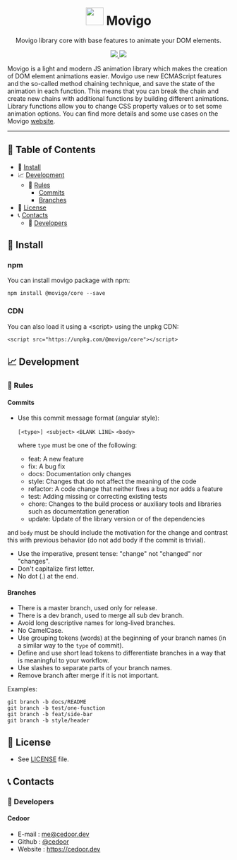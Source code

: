 <p align="center">
    <h1 align="center">
        <img width="40" src="https://raw.githubusercontent.com/movigo/core/master/resources/icon.png">
        Movigo
    </h1>
    <p align="center">Movigo library core with base features to animate your DOM elements.</p>
</p>
    
<p align="center">
    <a href="https://github.com/movigo/core/blob/master/LICENSE" target="_blank">
        <img src="https://img.shields.io/github/license/movigo/core.svg?style=flat-square">
    </a>
    <a href="https://david-dm.org/movigo/core?type=dev" target="_blank">
        <img src="https://img.shields.io/david/dev/movigo/core.svg?style=flat-square">
    </a>
</p>

Movigo is a light and modern JS animation library which makes the creation of DOM element animations easier.
Movigo use new ECMAScript features and the so-called method chaining technique, and save the state of the animation in each function.
This means that you can break the chain and create new chains with additional functions by building different animations.
Library functions allow you to change CSS property values or to set some animation options.
You can find more details and some use cases on the Movigo [website](https://movigo.cedoor.dev).

________________________________

## :paperclip: Table of Contents
- :hammer: [Install](#hammer-install)
- :chart_with_upwards_trend: [Development](#chart_with_upwards_trend-development)
  - :scroll: [Rules](#scroll-rules)
    - [Commits](#commits)
    - [Branches](#branches)
- :page_facing_up: [License](#page_facing_up-license)
- :telephone_receiver: [Contacts](#telephone_receiver-contacts)
  - :boy: [Developers](#boy-developers)

## :hammer: Install

### npm

You can install movigo package with npm:

    npm install @movigo/core --save
    
### CDN

You can also load it using a \<script> using the unpkg CDN:
    
    <script src="https://unpkg.com/@movigo/core"></script>

## :chart_with_upwards_trend: Development

### :scroll: Rules

#### Commits

* Use this commit message format (angular style):  

    `[<type>] <subject>`
    `<BLANK LINE>`
    `<body>`

    where `type` must be one of the following:

    - feat: A new feature
    - fix: A bug fix
    - docs: Documentation only changes
    - style: Changes that do not affect the meaning of the code
    - refactor: A code change that neither fixes a bug nor adds a feature
    - test: Adding missing or correcting existing tests
    - chore: Changes to the build process or auxiliary tools and libraries such as documentation generation
    - update: Update of the library version or of the dependencies

and `body` must be should include the motivation for the change and contrast this with previous behavior (do not add body if the commit is trivial). 

* Use the imperative, present tense: "change" not "changed" nor "changes".
* Don't capitalize first letter.
* No dot (.) at the end.

#### Branches

* There is a master branch, used only for release.
* There is a dev branch, used to merge all sub dev branch.
* Avoid long descriptive names for long-lived branches.
* No CamelCase.
* Use grouping tokens (words) at the beginning of your branch names (in a similar way to the `type` of commit).
* Define and use short lead tokens to differentiate branches in a way that is meaningful to your workflow.
* Use slashes to separate parts of your branch names.
* Remove branch after merge if it is not important.

Examples:
    
    git branch -b docs/README
    git branch -b test/one-function
    git branch -b feat/side-bar
    git branch -b style/header

## :page_facing_up: License
* See [LICENSE](https://github.com/movigo/core/blob/master/LICENSE) file.

## :telephone_receiver: Contacts
### :boy: Developers

#### Cedoor
* E-mail : me@cedoor.dev
* Github : [@cedoor](https://github.com/cedoor)
* Website : https://cedoor.dev
